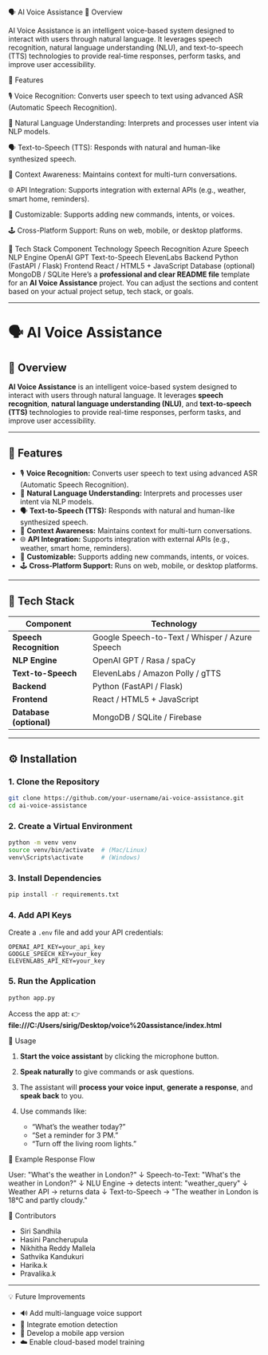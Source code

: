 🗣️ AI Voice Assistance
📘 Overview

AI Voice Assistance is an intelligent voice-based system designed to interact with users through natural language. It leverages speech recognition, natural language understanding (NLU), and text-to-speech (TTS) technologies to provide real-time responses, perform tasks, and improve user accessibility.


🚀 Features

🎙️ Voice Recognition: Converts user speech to text using advanced ASR (Automatic Speech Recognition).

🧠 Natural Language Understanding: Interprets and processes user intent via NLP models.

🗣️ Text-to-Speech (TTS): Responds with natural and human-like synthesized speech.

🔄 Context Awareness: Maintains context for multi-turn conversations.

🌐 API Integration: Supports integration with external APIs (e.g., weather, smart home, reminders).

🧩 Customizable: Supports adding new commands, intents, or voices.

🕹️ Cross-Platform Support: Runs on web, mobile, or desktop platforms.


🧰 Tech Stack
Component	Technology
Speech Recognition Azure Speech
NLP Engine	OpenAI GPT 
Text-to-Speech	ElevenLabs 
Backend	Python (FastAPI / Flask)
Frontend	React / HTML5 + JavaScript
Database (optional)	MongoDB / SQLite
Here’s a **professional and clear README file** template for an **AI Voice Assistance** project. You can adjust the sections and content based on your actual project setup, tech stack, or goals.

---

# 🗣️ AI Voice Assistance

## 📘 Overview

**AI Voice Assistance** is an intelligent voice-based system designed to interact with users through natural language. It leverages **speech recognition**, **natural language understanding (NLU)**, and **text-to-speech (TTS)** technologies to provide real-time responses, perform tasks, and improve user accessibility.

---

## 🚀 Features

* 🎙️ **Voice Recognition:** Converts user speech to text using advanced ASR (Automatic Speech Recognition).
* 🧠 **Natural Language Understanding:** Interprets and processes user intent via NLP models.
* 🗣️ **Text-to-Speech (TTS):** Responds with natural and human-like synthesized speech.
* 🔄 **Context Awareness:** Maintains context for multi-turn conversations.
* 🌐 **API Integration:** Supports integration with external APIs (e.g., weather, smart home, reminders).
* 🧩 **Customizable:** Supports adding new commands, intents, or voices.
* 🕹️ **Cross-Platform Support:** Runs on web, mobile, or desktop platforms.

---

## 🧰 Tech Stack

| Component               | Technology                                     |
| ----------------------- | ---------------------------------------------- |
| **Speech Recognition**  | Google Speech-to-Text / Whisper / Azure Speech |
| **NLP Engine**          | OpenAI GPT / Rasa / spaCy                      |
| **Text-to-Speech**      | ElevenLabs / Amazon Polly / gTTS               |
| **Backend**             | Python (FastAPI / Flask)                       |
| **Frontend**            | React / HTML5 + JavaScript                     |
| **Database (optional)** | MongoDB / SQLite / Firebase                    |

---

## ⚙️ Installation

### 1. Clone the Repository

```bash
git clone https://github.com/your-username/ai-voice-assistance.git
cd ai-voice-assistance
```

### 2. Create a Virtual Environment

```bash
python -m venv venv
source venv/bin/activate  # (Mac/Linux)
venv\Scripts\activate     # (Windows)
```

### 3. Install Dependencies

```bash
pip install -r requirements.txt
```

### 4. Add API Keys

Create a `.env` file and add your API credentials:

```
OPENAI_API_KEY=your_api_key
GOOGLE_SPEECH_KEY=your_key
ELEVENLABS_API_KEY=your_key
```

### 5. Run the Application

```bash
python app.py
```

Access the app at:
👉 **file:///C:/Users/sirig/Desktop/voice%20assistance/index.html**

🧩 Usage

1. **Start the voice assistant** by clicking the microphone button.
2. **Speak naturally** to give commands or ask questions.
3. The assistant will **process your voice input**, **generate a response**, and **speak back** to you.
4. Use commands like:

   * “What’s the weather today?”
   * “Set a reminder for 3 PM.”
   * “Turn off the living room lights.”



🧪 Example Response Flow

User: "What's the weather in London?"
↓
Speech-to-Text: "What's the weather in London?"
↓
NLU Engine → detects intent: "weather_query"
↓
Weather API → returns data
↓
Text-to-Speech → "The weather in London is 18°C and partly cloudy."

👥 Contributors

* Siri Sandhila
* Hasini Pancherupula
* Nikhitha Reddy Mallela
* Sathvika Kandukuri
* Harika.k
* Pravalika.k

---

💡 Future Improvements

* 🔊 Add multi-language voice support
* 🤖 Integrate emotion detection
* 📱 Develop a mobile app version
* ☁️ Enable cloud-based model training






